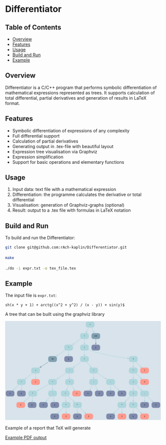 # Differentiator

## Table of Contents
- [Overview](#overview)
- [Features](#features)
- [Usage](#usage)
- [Build and Run](#build-and-run)
- [Example](#example)

## Overview
Differentiator is a C/C++ program that performs symbolic differentiation of mathematical expressions represented as trees. It supports calculation of total differential, partial derivatives and generation of results in LaTeX format.

## Features
- Symbolic differentiation of expressions of any complexity
- Full differential support
- Calculation of partial derivatives
- Generating output in .tex-file with beautiful layout
- Expression tree visualisation via Graphviz
- Expression simplification
- Support for basic operations and elementary functions

## Usage
1. Input data: text file with a mathematical expression
2. Differentiation: the programme calculates the derivative or total differential
3. Visualisation: generation of Graphviz-graphs (optional)
4. Result: output to a .tex file with formulas in LaTeX notation

## Build and Run
To build and run the Differentiator:

```bash
git clone git@github.com:rAch-kaplin/Differentiator.git

make

./do -i expr.txt -o tex_file.tex
```

## Example
The input file is `expr.txt`:

```
sh(x * y + 1) + arctg((x^2 + y^2) / (x - y)) + sin(y)$
```

A tree that can be built using the graphviz library

<img src="graphviz/img/dump2_4.png" alt="Example Tree">

Example of a report that TeX will generate

[Example PDF output](https://github.com/rAch-kaplin/Differentiator/blob/main/diffenrentiator.pdf)
